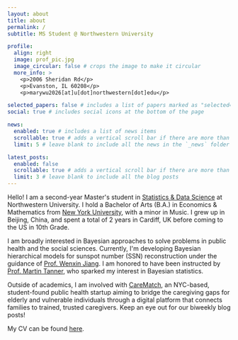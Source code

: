 ```yaml
---
layout: about
title: about
permalink: /
subtitle: MS Student @ Northwestern University

profile:
  align: right
  image: prof_pic.jpg
  image_circular: false # crops the image to make it circular
  more_info: >
    <p>2006 Sheridan Rd</p>
    <p>Evanston, IL 60208</p>
    <p>marywu2026[at]u[dot]northwestern[dot]edu</p>

selected_papers: false # includes a list of papers marked as "selected={true}"
social: true # includes social icons at the bottom of the page

news: 
  enabled: true # includes a list of news items
  scrollable: true # adds a vertical scroll bar if there are more than 3 news items
  limit: 5 # leave blank to include all the news in the `_news` folder

latest_posts:
  enabled: false
  scrollable: true # adds a vertical scroll bar if there are more than 3 new posts items
  limit: 3 # leave blank to include all the blog posts
---
```


Hello! I am a second-year Master's student in [Statistics & Data Science](https://statistics.northwestern.edu/) at Northwestern University. I hold a Bachelor of Arts (B.A.) in Economics & Mathematics from [New York University](https://www.nyu.edu/), with a minor in Music. I grew up in Beijing, China, and spent a total of 2 years in Cardiff, UK before coming to the US in 10th Grade. 

I am broadly interested in Bayesian approaches to solve problems in public health and the social sciences. Currently, I'm developing Bayesian hierarchical models for sunspot number (SSN) reconstruction under the guidance of [Prof. Wenxin Jiang](https://statistics.northwestern.edu/people/faculty/wenxin-jiang.html). I am honored to have been instructed by [Prof. Martin Tanner](https://statistics.northwestern.edu/people/in-memoriam/martin-tanner.html), who sparked my interest in Bayesian statistics. 

Outside of academics, I am involved with [CareMatch](https://marywu-12.github.io/carematch/), an NYC-based, student-found public health startup aiming to bridge the caregiving gaps for elderly and vulnerable individuals through a digital platform that connects families to trained, trusted caregivers. Keep an eye out for our biweekly blog posts! 

My CV can be found [here](https://marywu-12.github.io/assets/pdf/Mary_Wu_CV.pdf). 

